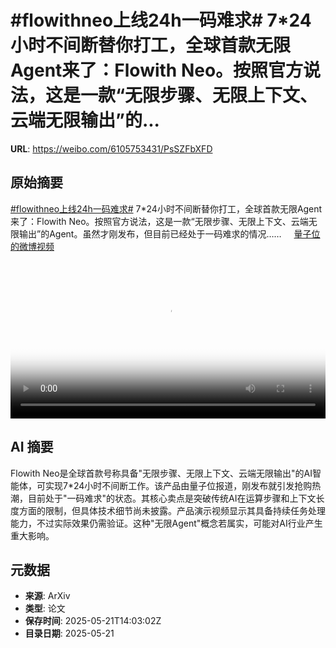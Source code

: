 # #flowithneo上线24h一码难求# 7*24小时不间断替你打工，全球首款无限Agent来了：Flowith Neo。按照官方说法，这是一款“无限步骤、无限上下文、云端无限输出”的...

**URL**: https://weibo.com/6105753431/PsSZFbXFD

## 原始摘要

<a href="https://m.weibo.cn/search?containerid=231522type%3D1%26t%3D10%26q%3D%23flowithneo%E4%B8%8A%E7%BA%BF24h%E4%B8%80%E7%A0%81%E9%9A%BE%E6%B1%82%23&amp;extparam=%23flowithneo%E4%B8%8A%E7%BA%BF24h%E4%B8%80%E7%A0%81%E9%9A%BE%E6%B1%82%23" data-hide=""><span class="surl-text">#flowithneo上线24h一码难求#</span></a> 7*24小时不间断替你打工，全球首款无限Agent来了：Flowith Neo。按照官方说法，这是一款“无限步骤、无限上下文、云端无限输出”的Agent。虽然才刚发布，但目前已经处于一码难求的情况…… <a href="https://video.weibo.com/show?fid=1034:5168845208354856" data-hide=""><span class="url-icon"><img style="width: 1rem;height: 1rem" src="https://h5.sinaimg.cn/upload/2015/09/25/3/timeline_card_small_video_default.png" referrerpolicy="no-referrer"></span><span class="surl-text">量子位的微博视频</span></a> <br clear="both"><div style="clear: both"></div><video controls="controls" poster="https://tvax4.sinaimg.cn/orj480/006Fd7o3ly1i1nesadn3ej30u01hcgps.jpg" style="width: 100%"><source src="https://f.video.weibocdn.com/o0/QY5Xg7zflx08oqklFJm801041200i8EA0E010.mp4?label=mp4_720p&amp;template=720x1280.24.0&amp;ori=0&amp;ps=1CwnkDw1GXwCQx&amp;Expires=1747839510&amp;ssig=MoSdlmxddi&amp;KID=unistore,video"><source src="https://f.video.weibocdn.com/o0/iLlaHhYflx08oqklk2Xe01041200auWl0E010.mp4?label=mp4_hd&amp;template=540x960.24.0&amp;ori=0&amp;ps=1CwnkDw1GXwCQx&amp;Expires=1747839510&amp;ssig=7OASbeRDR9&amp;KID=unistore,video"><source src="https://f.video.weibocdn.com/o0/IMLZde2Hlx08oqklkmZa010412005DAc0E010.mp4?label=mp4_ld&amp;template=360x640.24.0&amp;ori=0&amp;ps=1CwnkDw1GXwCQx&amp;Expires=1747839510&amp;ssig=oMDPdbvdK%2F&amp;KID=unistore,video"><p>视频无法显示，请前往<a href="https://video.weibo.com/show?fid=1034%3A5168845208354856" target="_blank" rel="noopener noreferrer">微博视频</a>观看。</p></video>

## AI 摘要

Flowith Neo是全球首款号称具备"无限步骤、无限上下文、云端无限输出"的AI智能体，可实现7*24小时不间断工作。该产品由量子位报道，刚发布就引发抢购热潮，目前处于"一码难求"的状态。其核心卖点是突破传统AI在运算步骤和上下文长度方面的限制，但具体技术细节尚未披露。产品演示视频显示其具备持续任务处理能力，不过实际效果仍需验证。这种"无限Agent"概念若属实，可能对AI行业产生重大影响。

## 元数据

- **来源**: ArXiv
- **类型**: 论文
- **保存时间**: 2025-05-21T14:03:02Z
- **目录日期**: 2025-05-21
